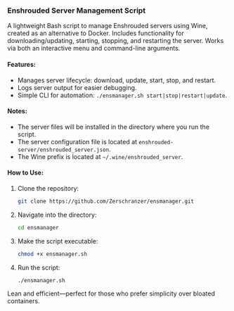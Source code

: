 ### Enshrouded Server Management Script

A lightweight Bash script to manage Enshrouded servers using Wine, created as an alternative to Docker. Includes functionality for downloading/updating, starting, stopping, and restarting the server. Works via both an interactive menu and command-line arguments.

#### Features:
- Manages server lifecycle: download, update, start, stop, and restart.
- Logs server output for easier debugging.
- Simple CLI for automation: `./ensmanager.sh start|stop|restart|update`.

#### Notes:
- The server files will be installed in the directory where you run the script.
- The server configuration file is located at `enshrouded-server/enshrouded_server.json`.
- The Wine prefix is located at `~/.wine/enshrouded_server`.

#### How to Use:
1. Clone the repository:
   ```bash
   git clone https://github.com/Zerschranzer/ensmanager.git
   ```
2. Navigate into the directory:
   ```bash
   cd ensmanager
   ```
3. Make the script executable:
   ```bash
   chmod +x ensmanager.sh
   ```
4. Run the script:
   ```bash
   ./ensmanager.sh
   ```

Lean and efficient—perfect for those who prefer simplicity over bloated containers.
